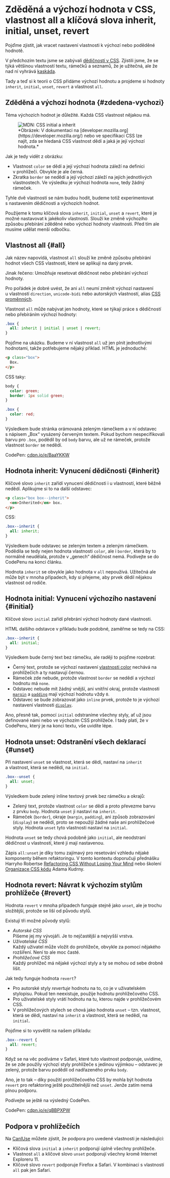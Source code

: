 # Zděděná a výchozí hodnota v CSS, vlastnost all a klíčová slova inherit, initial, unset, revert

Pojďme zjistit, jak vracet nastavení vlastnosti k výchozí nebo poděděné hodnotě.

V předchozím textu jsme se zabývali [dědičností v CSS](css-dedicnost.md). Zjistili jsme, že se týká většinou vlastností textu, rámečků a seznamů, že je užitečná, ale že nad ní vyhrává [kaskáda](css-kaskada.md).

<!-- AdSnippet -->

Tady a teď si k teorii o CSS přidáme výchozí hodnotu a projdeme si hodnoty `inherit`, `initial`, `unset`, `revert` a vlastnost `all`.

## Zděděná a výchozí hodnota {#zdedena-vychozi}

Téma výchozích hodnot je důležité. Každá CSS vlastnost nějakou má.

<figure>
<img src="../dist/images/original/css-initial-inherit-mdn.png" alt="MDN: CSS initial a inherit">
<figcaption markdown="1">
*Obrázek: V dokumentaci na [developer.mozilla.org](https://developer.mozilla.org/) nebo ve specifikaci CSS lze najít, zda se hledaná CSS vlastnost dědí a jaká je její výchozí hodnota.*
</figcaption>
</figure>

Jak je tedy vidět z obrázku:

* Vlastnost `color` se dědí a její výchozí hodnota záleží na definici v prohlížeči. Obvykle je ale černá.
* Zkratka `border` se nedědí a její výchozí záleží na jejích jednotlivých  vlastnostech. Ve výsledku je výchozí hodnota `none`, tedy žádný rámeček.

Tyhle dvě vlastnosti se nám budou hodit, budeme totiž experimentovat s nastavením dědičnosti a výchozích hodnot.

Použijeme k tomu klíčová slova `inherit`, `initial`, `unset` a `revert`, které je možné nastavovat k jakékoliv vlastnosti. Slouží ke změně výchozího způsobu přebírání zděděné nebo výchozí hodnoty vlastnosti. Před tím ale musíme udělat menší odbočku.

## Vlastnost all {#all}

Jak název napovídá, vlastnost `all` slouží ke změně způsobu přebírání hodnot všech CSS vlastností, které se aplikují na daný prvek.

Jinak řečeno: Umožňuje resetovat dědičnost nebo přebírání výchozí hodnoty.

Pro pořádek je dobré uvést, že ani `all` neumí změnit výchozí nastavení u vlastností `direction`, `unicode-bidi` nebo autorských vlastností, alias [CSS proměnných](css-promenne.md).

Vlastnost `all` může nabývat jen hodnoty, které se týkají práce s dědičností nebo přebíráním výchozí hodnoty:

```css
.box {
  all: inherit | initial | unset | revert;
}
```

Pojďme na ukázku. Budeme v ní vlastnost `all` už jen plnit jednotlivými hodnotami, takže potřebujeme nějaký příklad. HTML je jednoduché:

```html
<p class="box">
  Box.
</p>
```

CSS taky:

```css
body {
  color: green;
  border: 1px solid green;
}

.box {
  color: red;
}
```

Výsledkem bude stránka orámovaná zeleným rámečkem a v ní odstavec s nápisem „Box“ vysázený červeným textem. Pokud bychom nespecifikovali barvu pro `.box`, podědil by od `body` barvu, ale už ne rámeček, protože vlastnost `border` se nedědí.

CodePen: [cdpn.io/e/BaaYKKW](https://codepen.io/machal/pen/BaaYKKW?editors=1100)

## Hodnota inherit: Vynucení dědičnosti {#inherit}

Klíčové slovo `inherit` zařídí vynucení dědičnosti i u vlastností, které běžně nedědí. Aplikujme si to na další odstavec:

```html
<p class="box box--inherit">
  <em>Inherited</em> box.
</p>
```

CSS:

```css
.box--inherit {
  all: inherit;
}
```

Výsledkem bude odstavec se zeleným textem a zeleným rámečkem. Podědila se tedy nejen hodnota vlastnosti `color`, ale i `border`, která by to normálně neudělala, protože v „genech“ dědičnost nemá. Podívejte se do CodePenu na konci článku.

<!-- AdSnippet -->

Hodnota `inherit` se obvykle jako hodnota v `all` nepoužívá. Užitečná ale může být v mnoha případech, kdy si přejeme, aby prvek dědil nějakou vlastnost od rodiče.

## Hodnota initial: Vynucení výchozího nastavení {#initial}

Klíčové slovo `initial` zařídí přebrání výchozí hodnoty dané vlastnosti.

HTML dalšího odstavce v příkladu bude podobné, zaměřme se tedy na CSS:

```css
.box--inherit {
  all: initial;
}
```

Výsledkem bude černý text bez rámečku, ale raději to pojďme rozebrat:

* Černý text, protože se výchozí nastavení [vlastnosti color](https://developer.mozilla.org/en-US/docs/Web/CSS/color) nechává na prohlížečích a ty nastavují černou.
* Rámeček zde nebude, protože vlastnost `border` se nedědí a výchozí hodnotu má `none`.
* Odstavec nebude mít žádný vnější, ani vnitřní okraj, protože vlastnosti <code>[margin](https://developer.mozilla.org/en-US/docs/Web/CSS/margin)</code> a <code>[padding](https://developer.mozilla.org/en-US/docs/Web/CSS/padding)</code> mají výchozí hodnotu vždy <code>0</code>.
* Odstavec se bude zobrazovat jako <code>inline</code> prvek, protože to je výchozí nastavení vlastnosti <code>[display](https://developer.mozilla.org/en-US/docs/Web/CSS/display)</code>.

Ano, přesně tak, pomocí <code>initial</code> odstraníme všechny styly, ať už jsou definované námi nebo ve výchozím CSS prohlížeče. I tady platí, že v CodePenu, který je na konci textu, vše uvidíte lépe.

## Hodnota unset: Odstranění všech deklarací {#unset}

Při nastavení `unset` se vlastnost, která se dědí, nastaví na `inherit` a vlastnost, která se nedědí, na `initial`.

```css
.box--unset {
  all: unset;
}
```

Výsledkem bude zelený inline textový prvek bez rámečku a okrajů:

* Zelený text, protože vlastnost `color` se dědí a proto převezme barvu z prvku `body`. Hodnota `unset` ji nastaví na `inherit`.
* Rámeček (`border`), okraje (`margin`, `padding`), ani způsob zobrazování (`display`) se nedědí, proto se nepoužijí žádné naše ani prohlížečové styly. Hodnota `unset` tyto vlastnosti nastaví na `initial`.

Hodnota `unset` se tedy chová podobně jako `initial`, ale neodstraní dědičnost u vlastností, které ji mají nastavenou.

Zápis `all:unset` je díky tomu zajímavý pro resetování vzhledu nějaké komponenty během refaktoringu. V tomto kontextu doporučuji přednášku Harryho Robertse [Refactoring CSS Without Losing Your Mind](https://slideslive.com/38898201/refactoring-css-without-losing-your-mind) nebo školení [Organizace CSS kódu](https://www.vzhurudolu.cz/kurzy/css-kod) Adama Kudrny.

## Hodnota revert: Návrat k výchozím stylům prohlížeče {#revert}

Hodnota `revert` v mnoha případech funguje stejně jako `unset`, ale je trochu složitější, protože se liší od původu stylů.

Existují tři možné původy stylů:

* _Autorské CSS_  
Píšeme jej my vývojáři. Je to nejčastější a nejvyšší vrstva.
* _Uživatelské CSS_  
Každý uživatel může vložit do prohlížeče, obvykle za pomocí nějakého rozšíření. Není to ale moc časté.
* _Prohlížečové CSS_  
Každý prohlížeč má nějaké výchozí styly a ty se mohou od sebe drobně lišit.

Jak tedy funguje hodnota `revert`?

* Pro autorské styly _revertuje_ hodnotu na to, co je v uživatelském stylopisu. Pokud ten neexistuje, použije hodnotu prohlížečového CSS.
* Pro uživatelské styly vrátí hodnotu na tu, kterou najde v prohlížečovém CSS.
* V prohlížečových stylech se chová jako hodnota `unset` – tzn. vlastnost, která se dědí, nastaví na `inherit` a vlastnost, která se nedědí, na `initial`.

Pojďme si to vysvětlit na našem příkladu:

```css
.box--revert {
  all: revert;
}
```

Když se na věc podíváme v Safari, které tuto vlastnost podporuje, uvidíme, že se zde použily výchozí styly prohlížeče s jedinou výjimkou – odstavec je zelený, protože barvu podědil od nadřazeného prvku `body`.

Ano, je to tak – díky použití prohlížečového CSS by mohla být hodnota `revert` pro refaktoring ještě použitelnější než `unset`. Jenže zatím nemá plnou podporu.

Podívejte se ještě na výsledný CodePen.

CodePen: [cdpn.io/e/qBBPXPW](https://codepen.io/machal/pen/qBBPXPW?editors=1100)

## Podpora v prohlížečích

Na [CanIUse](https://caniuse.com) můžete zjistit, že podpora pro uvedené vlastnosti je následující:

* Klíčová slova `initial` a `inherit` podporují úplně všechny prohlížeče.
* Vlastnost `all` a klíčové slovo `unset` podporují všechny kromě Internet Exploreru 11.
* Klíčové slovo `revert` podporuje Firefox a Safari. V kombinaci s vlastností `all` pak jen Safari.

<!-- AdSnippet -->
